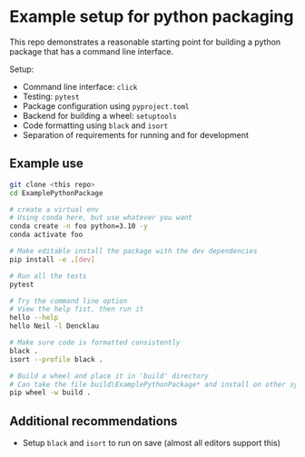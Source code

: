 # Example setup for python packaging
This repo demonstrates a reasonable starting point for building a python package that has a command line interface.

Setup:
- Command line interface: `click`
- Testing: `pytest`
- Package configuration using `pyproject.toml`
- Backend for building a wheel: `setuptools`
- Code formatting using `black` and `isort`
- Separation of requirements for running and for development

## Example use
```bash
git clone <this repo>
cd ExamplePythonPackage

# create a virtual env
# Using conda here, but use whatever you want
conda create -n foo python=3.10 -y
conda activate foo

# Make editable install the package with the dev dependencies
pip install -e .[dev]

# Run all the tests
pytest

# Try the command line option
# View the help fist, then run it
hello --help
hello Neil -l Dencklau

# Make sure code is formatted consistently
black .
isort --profile black .

# Build a wheel and place it in 'build' directory
# Can take the file build\ExamplePythonPackage* and install on other systems
pip wheel -w build .
```

## Additional recommendations
- Setup `black` and `isort` to run on save (almost all editors support this)
